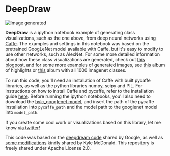 DeepDraw
======

![Image generated](http://auduno.github.io/deepdraw/images/deepdraw_example_0013.png)

**DeepDraw** is a ipython notebook example of generating class visualizations, such as the one above, from deep neural networks using [Caffe](http://caffe.berkeleyvision.org/). The examples and settings in this notebook was based on the pretrained GoogLeNet model available with Caffe, but it's easy to modify to use other networks, such as AlexNet. For some more detailed information about how these class visualizations are generated, check out [this blogpost](http://auduno.com/post/125362849838/visualizing-googlenet-classes), and for some more examples of generated images, see <a href="https://goo.gl/photos/8qcvjnYBQVSGG2eN6">this</a> album of highlights or <a href="https://goo.gl/photos/FfsZZektqpZkdDnKA">this</a> album with all 1000 imagenet classes.

To run this code, you'll need an installation of Caffe with built pycaffe libraries, as well as the python libraries numpy, scipy and PIL. For instructions on how to install Caffe and pycaffe, refer to the installation guide [here](http://caffe.berkeleyvision.org/installation.html). Before running the ipython notebooks, you'll also need to download the [bvlc_googlenet model](https://github.com/BVLC/caffe/tree/master/models/bvlc_googlenet), and insert the path of the pycaffe installation into ```pycaffe_path``` and the model path to the googlenet model into ```model_path```.

If you create some cool work or visualizations based on this library, let me know [via twitter](https://twitter.com/matsiyatzy)!

This code was based on the [deepdream code](https://github.com/google/deepdream) shared by Google, as well as [some modifications](https://github.com/kylemcdonald/deepdream/blob/master/dream.ipynb) kindly shared by Kyle McDonald. This repository is freely shared under Apache License 2.0.
